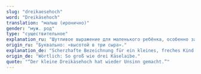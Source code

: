 ```yaml
---
slug: "dreikaesehoch"
word: "Dreikäsehoch"
translation: "малыш (иронично)"
gender: "муж. род"
type: "существительное"
explanation_ru: "Шутливое выражение для маленького ребёнка, особенно задиристого."
origin_ru: "Буквально: «высотой в три сыра»."
explanation_de: "Scherzhafte Bezeichnung für ein kleines, freches Kind."
origin_de: "Wörtlich: So groß wie drei Käselaibe."
quote: "“Der kleine Dreikäsehoch hat wieder Unsinn gemacht.”"
---
```

